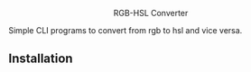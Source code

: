 <p align="center">RGB-HSL Converter</p>

Simple CLI programs to convert from rgb to hsl and vice versa.

## Installation



